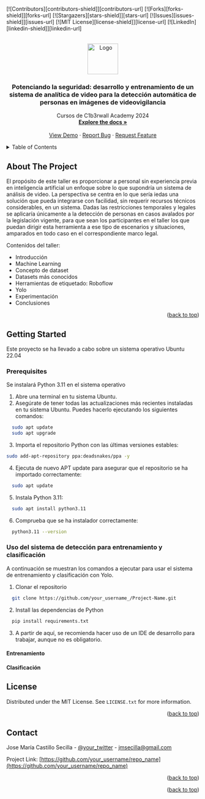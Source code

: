 [![Contributors][contributors-shield]][contributors-url]
[![Forks][forks-shield]][forks-url]
[![Stargazers][stars-shield]][stars-url]
[![Issues][issues-shield]][issues-url]
[![MIT License][license-shield]][license-url]
[![LinkedIn][linkedin-shield]][linkedin-url]



<!-- PROJECT LOGO -->
<br />
<div align="center">
  <a href="https://github.com/othneildrew/Best-README-Template">
    <img src="images/logo.png" alt="Logo" width="80" height="80">
  </a>

  <h3 align="center">Potenciando la seguridad: desarrollo y entrenamiento de un sistema de analítica de video para la detección automática de personas en imágenes de videovigilancia</h3>

  <p align="center">
    Cursos de C1b3rwall Academy 2024
    <br />
    <a href="https://github.com/othneildrew/Best-README-Template"><strong>Explore the docs »</strong></a>
    <br />
    <br />
    <a href="https://github.com/othneildrew/Best-README-Template">View Demo</a>
    ·
    <a href="https://github.com/othneildrew/Best-README-Template/issues/new?labels=bug&template=bug-report---.md">Report Bug</a>
    ·
    <a href="https://github.com/othneildrew/Best-README-Template/issues/new?labels=enhancement&template=feature-request---.md">Request Feature</a>
  </p>
</div>



<!-- TABLE OF CONTENTS -->
<details>
  <summary>Table of Contents</summary>
  <ol>
    <li>
      <a href="#about-the-project">About The Project</a>
      <ul>
        <li><a href="#built-with">Built With</a></li>
      </ul>
    </li>
    <li>
      <a href="#getting-started">Getting Started</a>
      <ul>
        <li><a href="#prerequisites">Prerequisites</a></li>
        <li><a href="#installation">Installation</a></li>
      </ul>
    </li>
    <li><a href="#usage">Usage</a></li>
    <li><a href="#roadmap">Roadmap</a></li>
    <li><a href="#contributing">Contributing</a></li>
    <li><a href="#license">License</a></li>
    <li><a href="#contact">Contact</a></li>
    <li><a href="#acknowledgments">Acknowledgments</a></li>
  </ol>
</details>



<!-- ABOUT THE PROJECT -->
## About The Project

El propósito de este taller es proporcionar a personal sin experiencia previa en inteligencia artificial un enfoque sobre lo que supondría un sistema de análisis de video. La perspectiva se centra en lo que sería iedas
una solución que pueda integrarse con facilidad, sin requerir recursos técnicos considerables, en un sistema. Dadas las restricciones temporales y legales se aplicaría únicamente a la detección de personas en casos
avalados por la legislación vigente, para que sean los participantes en el taller los que puedan dirigir esta herramienta a ese tipo de escenarios y situaciones, amparados en todo caso en el correspondiente marco legal.

Contenidos del taller:
* Introducción
* Machine Learning
* Concepto de dataset
* Datasets más conocidos
* Herramientas de etiquetado: Roboflow
* Yolo
* Experimentación
* Conclusiones


<p align="right">(<a href="#readme-top">back to top</a>)</p>



<!-- GETTING STARTED -->
## Getting Started

Este proyecto se ha llevado a cabo sobre un sistema operativo Ubuntu 22.04

### Prerequisites

Se instalará Python 3.11 en el sistema operativo

1. Abre una terminal en tu sistema Ubuntu.
2. Asegúrate de tener todas las actualizaciones más recientes instaladas en tu sistema Ubuntu. Puedes hacerlo ejecutando los siguientes comandos:
  ```sh
    sudo apt update
    sudo apt upgrade
  ```
3. Importa el repositorio Python con las últimas versiones estables:
  ```sh
  sudo add-apt-repository ppa:deadsnakes/ppa -y
  ```
4. Ejecuta de nuevo APT update para asegurar que el repositorio se ha importado correctamente:
  ```sh
    sudo apt update
  ```
5. Instala Python 3.11:
  ```sh
    sudo apt install python3.11
  ```
6. Comprueba que se ha instalador correctamente:
  ```sh
    python3.11 --version
  ```


### Uso del sistema de detección para entrenamiento y clasificación

A continuación se muestran los comandos a ejecutar para usar el sistema de entrenamiento y clasificación con Yolo.

1. Clonar el repositorio
```sh
  git clone https://github.com/your_username_/Project-Name.git
```
2. Install las dependencias de Python
```sh
  pip install requirements.txt
```
3. A partir de aquí, se recomienda hacer uso de un IDE de desarrollo para trabajar, aunque no es obligatorio.

#### Entrenamiento

#### Clasificación

<!-- LICENSE -->
## License

Distributed under the MIT License. See `LICENSE.txt` for more information.

<p align="right">(<a href="#readme-top">back to top</a>)</p>



<!-- CONTACT -->
## Contact

Jose María Castillo Secilla - [@your_twitter](https://twitter.com/your_username) - jmsecilla@gmail.com

Project Link: [https://github.com/your_username/repo_name](https://github.com/your_username/repo_name)

<p align="right">(<a href="#readme-top">back to top</a>)</p>



<!-- ACKNOWLEDGMENTS -->
<!-- ## Acknowledgments -->



<p align="right">(<a href="#readme-top">back to top</a>)</p>

